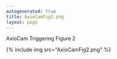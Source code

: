 ```yaml
---
autogenerated: true
title: AxioCamFig2.png
layout: page
---
```


AxioCam Triggering Figure 2

{% include img src="AxioCamFig2.png" %}

